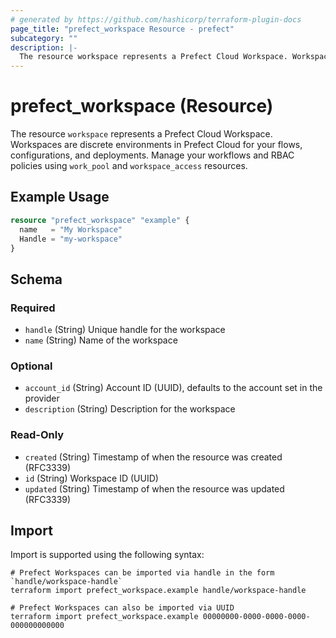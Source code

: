```yaml
---
# generated by https://github.com/hashicorp/terraform-plugin-docs
page_title: "prefect_workspace Resource - prefect"
subcategory: ""
description: |-
  The resource workspace represents a Prefect Cloud Workspace. Workspaces are discrete environments in Prefect Cloud for your flows, configurations, and deployments. Manage your workflows and RBAC policies using work_pool and workspace_access resources.
---
```


# prefect_workspace (Resource)

The resource `workspace` represents a Prefect Cloud Workspace. Workspaces are discrete environments in Prefect Cloud for your flows, configurations, and deployments. Manage your workflows and RBAC policies using `work_pool` and `workspace_access` resources.

## Example Usage

```terraform
resource "prefect_workspace" "example" {
  name   = "My Workspace"
  Handle = "my-workspace"
}
```

<!-- schema generated by tfplugindocs -->
## Schema

### Required

- `handle` (String) Unique handle for the workspace
- `name` (String) Name of the workspace

### Optional

- `account_id` (String) Account ID (UUID), defaults to the account set in the provider
- `description` (String) Description for the workspace

### Read-Only

- `created` (String) Timestamp of when the resource was created (RFC3339)
- `id` (String) Workspace ID (UUID)
- `updated` (String) Timestamp of when the resource was updated (RFC3339)

## Import

Import is supported using the following syntax:

```shell
# Prefect Workspaces can be imported via handle in the form `handle/workspace-handle`
terraform import prefect_workspace.example handle/workspace-handle

# Prefect Workspaces can also be imported via UUID
terraform import prefect_workspace.example 00000000-0000-0000-0000-000000000000
```
